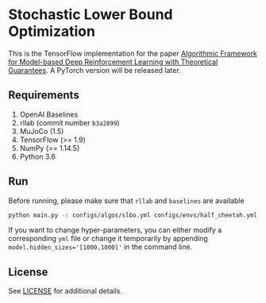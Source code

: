 # Stochastic Lower Bound Optimization

This is the TensorFlow implementation for the paper [
Algorithmic Framework for Model-based Deep Reinforcement Learning with Theoretical Guarantees](https://arxiv.org/abs/1807.03858).
A PyTorch version will be released later.  


## Requirements
1. OpenAI Baselines
2. rllab (commit number `b3a2899`)
3. MuJoCo (1.5)
4. TensorFlow (>= 1.9)
5. NumPy (>= 1.14.5)
6. Python 3.6

## Run

Before running, please make sure that `rllab` and `baselines` are available 

```bash
python main.py -c configs/algos/slbo.yml configs/envs/half_cheetah.yml -s log_dir=/tmp
```

If you want to change hyper-parameters, you can either modify a corresponding `yml` file or 
change it temporarily by appending `model.hidden_sizes='[1000,1000]'` in the command line.

## License

See [LICENSE](LICENSE) for additional details.
